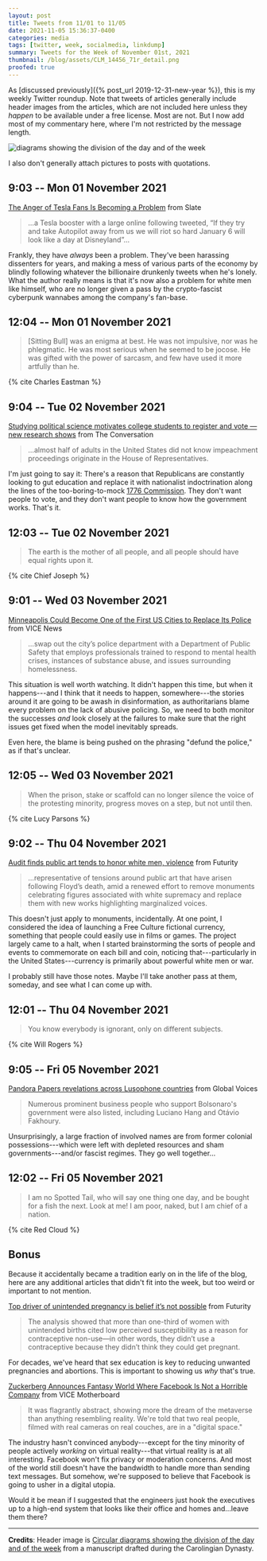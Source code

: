 ```yaml
---
layout: post
title: Tweets from 11/01 to 11/05
date: 2021-11-05 15:36:37-0400
categories: media
tags: [twitter, week, socialmedia, linkdump]
summary: Tweets for the Week of November 01st, 2021
thumbnail: /blog/assets/CLM_14456_71r_detail.png
proofed: true
---
```


As [discussed previously]({% post_url 2019-12-31-new-year %}), this is my weekly Twitter roundup.  Note that tweets of articles generally include header images from the articles, which are not included here unless they *happen* to be available under a free license.  Most are not.  But I now add most of my commentary here, where I'm not restricted by the message length.

![diagrams showing the division of the day and of the week](/blog/assets/CLM_14456_71r_detail.png "diagrams showing the division of the day and of the week")

I also don't generally attach pictures to posts with quotations.

## 9:03 -- Mon 01 November 2021

[<i class="fab fa-twitter-square"></i>](https://jcolag.github.io/twitter/1455158431938134016) [The Anger of Tesla Fans Is Becoming a Problem](https://slate.com/technology/2021/10/tesla-missy-cummings-nhtsa-elon-musk.html) from Slate

 > ...a Tesla booster with a large online following tweeted, “If they try and take Autopilot away from us we will riot so hard January 6 will look like a day at Disneyland”...

Frankly, they have *always* been a problem.  They've been harassing dissenters for years, and making a mess of various parts of the economy by blindly following whatever the billionaire drunkenly tweets when he's lonely.  What the author really means is that it's now also a problem for white men like himself, who are no longer given a pass by the crypto-fascist cyberpunk wannabes among the company's fan-base.

## 12:04 -- Mon 01 November 2021

[<i class="fab fa-twitter-square"></i>](https://jcolag.github.io/twitter/1455203981945294855)

 > [Sitting Bull] was an enigma at best. He was not impulsive, nor was he phlegmatic. He was most serious when he seemed to be jocose. He was gifted with the power of sarcasm, and few have used it more artfully than he.

{% cite Charles Eastman %}

## 9:04 -- Tue 02 November 2021

[<i class="fab fa-twitter-square"></i>](https://jcolag.github.io/twitter/1455521071311040512) [Studying political science motivates college students to register and vote — new research shows](https://theconversation.com/studying-political-science-motivates-college-students-to-register-and-vote-new-research-shows-168440) from The Conversation

 > ...almost half of adults in the United States did not know impeachment proceedings originate in the House of Representatives.

I'm just going to say it:  There's a reason that Republicans are constantly looking to gut education and replace it with nationalist indoctrination along the lines of the too-boring-to-mock [1776 Commission](https://en.wikipedia.org/wiki/1776_Commission).  They don't want people to vote, and they don't want people to know how the government works.  That's it.

## 12:03 -- Tue 02 November 2021

[<i class="fab fa-twitter-square"></i>](https://jcolag.github.io/twitter/1455566118240722949)

 > The earth is the mother of all people, and all people should have equal rights upon it.

{% cite Chief Joseph %}

## 9:01 -- Wed 03 November 2021

[<i class="fab fa-twitter-square"></i>](https://jcolag.github.io/twitter/1455882704285683717) [Minneapolis Could Become One of the First US Cities to Replace Its Police](https://www.vice.com/en/article/4awy3w/minneapolis-voting-on-replacing-police) from VICE News

 > ...swap out the city’s police department with a Department of Public Safety that employs professionals trained to respond to mental health crises, instances of substance abuse, and issues surrounding homelessness.

This situation is well worth watching.  It didn't happen this time, but when it happens---and I think that it needs to happen, somewhere---the stories around it are going to be awash in disinformation, as authoritarians blame every problem on the lack of abusive policing.  So, we need to both monitor the successes *and* look closely at the failures to make sure that the right issues get fixed when the model inevitably spreads.

Even here, the blame is being pushed on the phrasing "defund the police," as if that's unclear.

## 12:05 -- Wed 03 November 2021

[<i class="fab fa-twitter-square"></i>](https://jcolag.github.io/twitter/1455929009695453198)

 > When the prison, stake or scaffold can no longer silence the voice of the protesting minority, progress moves on a step, but not until then.

{% cite Lucy Parsons %}

## 9:02 -- Thu 04 November 2021

[<i class="fab fa-twitter-square"></i>](https://jcolag.github.io/twitter/1456245343784513536) [Audit finds public art tends to honor white men, violence](https://www.futurity.org/monuments-public-art-trends-2646942-2/) from Futurity

 > ...representative of tensions around public art that have arisen following Floyd’s death, amid a renewed effort to remove monuments celebrating figures associated with white supremacy and replace them with new works highlighting marginalized voices.

This doesn't just apply to monuments, incidentally.  At one point, I considered the idea of launching a Free Culture fictional currency, something that people could easily use in films or games.  The project largely came to a halt, when I started brainstorming the sorts of people and events to commemorate on each bill and coin, noticing that---particularly in the United States---currency is primarily about powerful white men or war.

I probably still have those notes.  Maybe I'll take another pass at them, someday, and see what I can come up with.

## 12:01 -- Thu 04 November 2021

[<i class="fab fa-twitter-square"></i>](https://jcolag.github.io/twitter/1456290390567313410)

 > You know everybody is ignorant, only on different subjects.

{% cite Will Rogers %}

## 9:05 -- Fri 05 November 2021

[<i class="fab fa-twitter-square"></i>](https://jcolag.github.io/twitter/1456608486624739335) [Pandora Papers revelations across Lusophone countries](https://globalvoices.org/2021/10/26/pandora-papers-revelations-across-lusophone-countries/) from Global Voices

 > Numerous prominent business people who support Bolsonaro's government were also listed, including Luciano Hang and Otávio Fakhoury.

Unsurprisingly, a large fraction of involved names are from former colonial possessions---which were left with depleted resources and sham governments---and/or fascist regimes.  They go well together...

## 12:02 -- Fri 05 November 2021

[<i class="fab fa-twitter-square"></i>](https://jcolag.github.io/twitter/1456653030170918913)

 > I am no Spotted Tail, who will say one thing one day, and be bought for a fish the next. Look at me! I am poor, naked, but I am chief of a nation.

{% cite Red Cloud %}

## Bonus

Because it accidentally became a tradition early on in the life of the blog, here are any additional articles that didn't fit into the week, but too weird or important to not mention.

<i class="fas fa-square"></i> [Top driver of unintended pregnancy is belief it’s not possible](https://www.futurity.org/unintended-pregnancy-2646612-2/) from Futurity

 > The analysis showed that more than one-third of women with unintended births cited low perceived susceptibility as a reason for contraceptive non-use—in other words, they didn’t use a contraceptive because they didn’t think they could get pregnant.

For decades, we've heard that sex education is key to reducing unwanted pregnancies and abortions.  This is important to showing us *why* that's true.

<i class="fas fa-square"></i> [Zuckerberg Announces Fantasy World Where Facebook Is Not a Horrible Company](https://www.vice.com/en/article/qjb485/zuckerberg-facebook-new-name-meta-metaverse-presentation) from VICE Motherboard

 > It was flagrantly abstract, showing more the dream of the metaverse than anything resembling reality. We're told that two real people, filmed with real cameras on real couches, are in a "digital space."

The industry hasn't convinced anybody---except for the tiny minority of people actively *working* on virtual reality---that virtual reality is at all interesting.  Facebook won't fix privacy or moderation concerns.  And most of the world still doesn't have the bandwidth to handle more than sending text messages.  But somehow, we're supposed to believe that Facebook is going to usher in a digital utopia.

Would it be mean if I suggested that the engineers just hook the executives up to a high-end system that looks like their office and homes and...leave them there?

* * *

**Credits**:  Header image is [Circular diagrams showing the division of the day and of the week](https://commons.wikimedia.org/wiki/File:CLM_14456_71r_detail.jpg) from a manuscript drafted during the Carolingian Dynasty.

